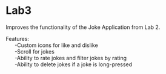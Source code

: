 Lab3
====
Improves the functionality of the Joke Application from Lab 2.

Features:
<br>
&nbsp;&nbsp;&nbsp;&nbsp;&nbsp;  -Custom icons for like and dislike <br>
&nbsp;&nbsp;&nbsp;&nbsp;&nbsp;  -Scroll for jokes<br>
&nbsp;&nbsp;&nbsp;&nbsp;&nbsp;  -Ability to rate jokes and filter jokes by rating <br>
&nbsp;&nbsp;&nbsp;&nbsp;&nbsp;  -Ability to delete jokes if a joke is long-pressed <br>
